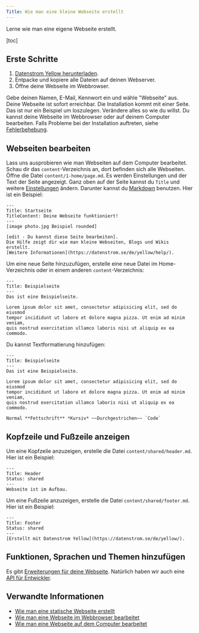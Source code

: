 ```yaml
---
Title: Wie man eine kleine Webseite erstellt
---
```

Lerne wie man eine eigene Webseite erstellt.

[toc]

## Erste Schritte

1. [Datenstrom Yellow herunterladen](https://github.com/datenstrom/yellow/archive/master.zip).
2. Entpacke und kopiere alle Dateien auf deinen Webserver.
3. Öffne deine Webseite im Webbrowser.

Gebe deinen Namen, E-Mail, Kennwort ein und wähle "Webseite" aus. Deine Webseite ist sofort erreichbar. Die Installation kommt mit einer Seite. Das ist nur ein Beispiel um loszulegen. Verändere alles so wie du willst. Du kannst deine Webseite im Webbrowser oder auf deinem Computer bearbeiten. Falls Probleme bei der Installation auftreten, siehe [Fehlerbehebung](troubleshooting).

## Webseiten bearbeiten

Lass uns ausprobieren wie man Webseiten auf dem Computer bearbeitet. Schau dir das `content`-Verzeichnis an, dort befinden sich alle Webseiten. Öffne die Datei `content/1-home/page.md`. Es werden Einstellungen und der Text der Seite angezeigt. Ganz oben auf der Seite kannst du `Title` und weitere [Einstellungen](markdown-cheat-sheet#einstellungen) ändern. Darunter kannst du [Markdown](markdown-cheat-sheet) benutzen. Hier ist ein Beispiel:

```
---
Title: Startseite
TitleContent: Deine Webseite funktioniert!
---
[image photo.jpg Beispiel rounded]

[edit - Du kannst diese Seite bearbeiten]. 
Die Hilfe zeigt dir wie man kleine Webseiten, Blogs und Wikis erstellt. 
[Weitere Informationen](https://datenstrom.se/de/yellow/help/).
```

Um eine neue Seite hinzuzufügen, erstelle eine neue Datei im Home-Verzeichnis oder in einem anderen `content`-Verzeichnis:

```
---
Title: Beispielseite
---
Das ist eine Beispielseite.

Lorem ipsum dolor sit amet, consectetur adipisicing elit, sed do eiusmod 
tempor incididunt ut labore et dolore magna pizza. Ut enim ad minim veniam, 
quis nostrud exercitation ullamco laboris nisi ut aliquip ex ea commodo.
```

Du kannst Textformatierung hinzufügen:

```
---
Title: Beispielseite
---
Das ist eine Beispielseite.

Lorem ipsum dolor sit amet, consectetur adipisicing elit, sed do eiusmod 
tempor incididunt ut labore et dolore magna pizza. Ut enim ad minim veniam, 
quis nostrud exercitation ullamco laboris nisi ut aliquip ex ea commodo.

Normal **Fettschrift** *Kursiv* ~~Durchgestrichen~~ `Code`
```

## Kopfzeile und Fußzeile anzeigen

Um eine Kopfzeile anzuzeigen, erstelle die Datei `content/shared/header.md`. Hier ist ein Beispiel:

```
---
Title: Header
Status: shared
---
Webseite ist im Aufbau.
```

Um eine Fußzeile anzuzeigen, erstelle die Datei `content/shared/footer.md`. Hier ist ein Beispiel:

```
---
Title: Footer
Status: shared
---
[Erstellt mit Datenstrom Yellow](https://datenstrom.se/de/yellow/).
```

## Funktionen, Sprachen und Themen hinzufügen

Es gibt [Erweiterungen für deine Webseite](https://github.com/datenstrom/yellow-extensions/tree/master/README-de.md). Natürlich haben wir auch eine [API für Entwickler](api-for-developers).

## Verwandte Informationen

* [Wie man eine statische Webseite erstellt](https://github.com/datenstrom/yellow-extensions/tree/master/source/command/README-de.md)
* [Wie man eine Webseite im Webbrowser bearbeitet](https://github.com/datenstrom/yellow-extensions/tree/master/source/edit/README-de.md)
* [Wie man eine Webseite auf dem Computer bearbeitet](https://github.com/datenstrom/yellow-extensions/tree/master/source/core/README-de.md)
